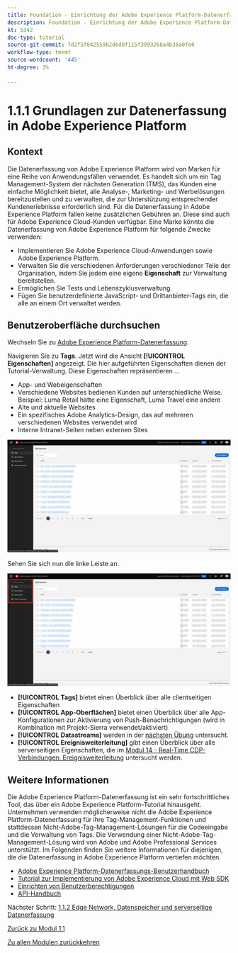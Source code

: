 ```yaml
---
title: Foundation - Einrichtung der Adobe Experience Platform-Datenerfassung und der Web SDK-Erweiterung - Erläuterung der Adobe Experience Platform-Datenerfassung
description: Foundation - Einrichtung der Adobe Experience Platform-Datenerfassung und der Web SDK-Erweiterung - Erläuterung der Adobe Experience Platform-Datenerfassung
kt: 5342
doc-type: tutorial
source-git-commit: 7d2f5f842559b2d6d9f115f3993268a4b36a0fe0
workflow-type: tm+mt
source-wordcount: '445'
ht-degree: 3%

---
```


# 1.1.1 Grundlagen zur Datenerfassung in Adobe Experience Platform

## Kontext

Die Datenerfassung von Adobe Experience Platform wird von Marken für eine Reihe von Anwendungsfällen verwendet. Es handelt sich um ein Tag Management-System der nächsten Generation (TMS), das Kunden eine einfache Möglichkeit bietet, alle Analyse-, Marketing- und Werbelösungen bereitzustellen und zu verwalten, die zur Unterstützung entsprechender Kundenerlebnisse erforderlich sind. Für die Datenerfassung in Adobe Experience Platform fallen keine zusätzlichen Gebühren an. Diese sind auch für Adobe Experience Cloud-Kunden verfügbar. Eine Marke könnte die Datenerfassung von Adobe Experience Platform für folgende Zwecke verwenden:

- Implementieren Sie Adobe Experience Cloud-Anwendungen sowie Adobe Experience Platform.
- Verwalten Sie die verschiedenen Anforderungen verschiedener Teile der Organisation, indem Sie jedem eine eigene **Eigenschaft** zur Verwaltung bereitstellen.
- Ermöglichen Sie Tests und Lebenszyklusverwaltung.
- Fügen Sie benutzerdefinierte JavaScript- und Drittanbieter-Tags ein, die alle an einem Ort verwaltet werden.

## Benutzeroberfläche durchsuchen

Wechseln Sie zu [Adobe Experience Platform-Datenerfassung](https://experience.adobe.com/#/data-collection/).

Navigieren Sie zu **Tags**. Jetzt wird die Ansicht **[!UICONTROL Eigenschaften]** angezeigt. Die hier aufgeführten Eigenschaften dienen der Tutorial-Verwaltung. Diese Eigenschaften repräsentieren ...

- App- und Webeigenschaften
- Verschiedene Websites bedienen Kunden auf unterschiedliche Weise. Beispiel: Luma Retail hätte eine Eigenschaft, Luma Travel eine andere
- Alte und aktuelle Websites
- Ein spezifisches Adobe Analytics-Design, das auf mehreren verschiedenen Websites verwendet wird
- Interne Intranet-Seiten neben externen Sites

![Ansicht &quot;Launch-Eigenschaften&quot;](./images/launch1.png)

Sehen Sie sich nun die linke Leiste an.

![Linke Leiste starten](./images/launch2.png)

- **[!UICONTROL Tags]** bietet einen Überblick über alle clientseitigen Eigenschaften
- **[!UICONTROL App-Oberflächen]** bietet einen Überblick über alle App-Konfigurationen zur Aktivierung von Push-Benachrichtigungen (wird in Kombination mit Projekt-Sierra verwendet/aktiviert)
- **[!UICONTROL Datastreams]** werden in der [nächsten Übung](./ex2.md) untersucht.
- **[!UICONTROL Ereignisweiterleitung]** gibt einen Überblick über alle serverseitigen Eigenschaften, die im [Modul 14 - Real-Time CDP-Verbindungen: Ereignisweiterleitung](./../../../modules/rtcdp-b2c/module2.5/aep-data-collection-ssf.md) untersucht werden.

## Weitere Informationen

Die Adobe Experience Platform-Datenerfassung ist ein sehr fortschrittliches Tool, das über ein Adobe Experience Platform-Tutorial hinausgeht. Unternehmen verwenden möglicherweise nicht die Adobe Experience Platform-Datenerfassung für ihre Tag-Management-Funktionen und stattdessen Nicht-Adobe-Tag-Management-Lösungen für die Codeeingabe und die Verwaltung von Tags. Die Verwendung einer Nicht-Adobe-Tag-Management-Lösung wird von Adobe und Adobe Professional Services unterstützt.
Im Folgenden finden Sie weitere Informationen für diejenigen, die die Datenerfassung in Adobe Experience Platform vertiefen möchten.

- [Adobe Experience Platform-Datenerfassungs-Benutzerhandbuch](https://experienceleague.adobe.com/docs/experience-platform/tags/home.html?lang=de)
- [Tutorial zur Implementierung von Adobe Experience Cloud mit Web SDK](https://experienceleague.adobe.com/docs/platform-learn/implement-web-sdk/overview.html?lang=de)
- [Einrichten von Benutzerberechtigungen](https://experienceleague.adobe.com/docs/experience-platform/tags/admin/user-permissions.html?lang=de)
- [API-Handbuch](https://developer.adobelaunch.com/api/)

Nächster Schritt: [1.1.2 Edge Network, Datenspeicher und serverseitige Datenerfassung](./ex2.md)

[Zurück zu Modul 1.1](./data-ingestion-launch-web-sdk.md)

[Zu allen Modulen zurückkehren](./../../../overview.md)
